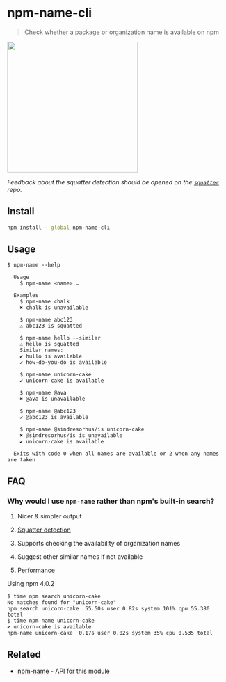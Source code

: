 # npm-name-cli

> Check whether a package or organization name is available on npm

<img src="screenshot.gif" width="300">

*Feedback about the squatter detection should be opened on the [`squatter`](https://github.com/sholladay/squatter) repo.*

## Install

```sh
npm install --global npm-name-cli
```

## Usage

```
$ npm-name --help

  Usage
    $ npm-name <name> …

  Examples
    $ npm-name chalk
    ✖ chalk is unavailable

    $ npm-name abc123
    ⚠ abc123 is squatted

    $ npm-name hello --similar
    ⚠ hello is squatted
    Similar names:
    ✔ hullo is available
    ✔ how-do-you-do is available

    $ npm-name unicorn-cake
    ✔ unicorn-cake is available

    $ npm-name @ava
    ✖ @ava is unavailable

    $ npm-name @abc123
    ✔ @abc123 is available

    $ npm-name @sindresorhus/is unicorn-cake
    ✖ @sindresorhus/is is unavailable
    ✔ unicorn-cake is available

  Exits with code 0 when all names are available or 2 when any names are taken
```

## FAQ

### Why would I use `npm-name` rather than npm's built-in search?

1. Nicer & simpler output

2. [Squatter detection](https://github.com/sholladay/squatter)

3. Supports checking the availability of organization names

4. Suggest other similar names if not available

5. Performance

  Using npm 4.0.2

  ```
  $ time npm search unicorn-cake
  No matches found for "unicorn-cake"
  npm search unicorn-cake  55.50s user 0.82s system 101% cpu 55.380 total
  $ time npm-name unicorn-cake
  ✔ unicorn-cake is available
  npm-name unicorn-cake  0.17s user 0.02s system 35% cpu 0.535 total
  ```

## Related

- [npm-name](https://github.com/sindresorhus/npm-name) - API for this module

